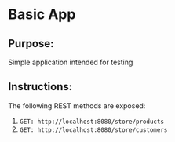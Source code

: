
# Basic App

## Purpose:
Simple application intended for testing

## Instructions:
The following REST methods are exposed:
1. `GET: http://localhost:8080/store/products`
2. `GET: http://localhost:8080/store/customers`
